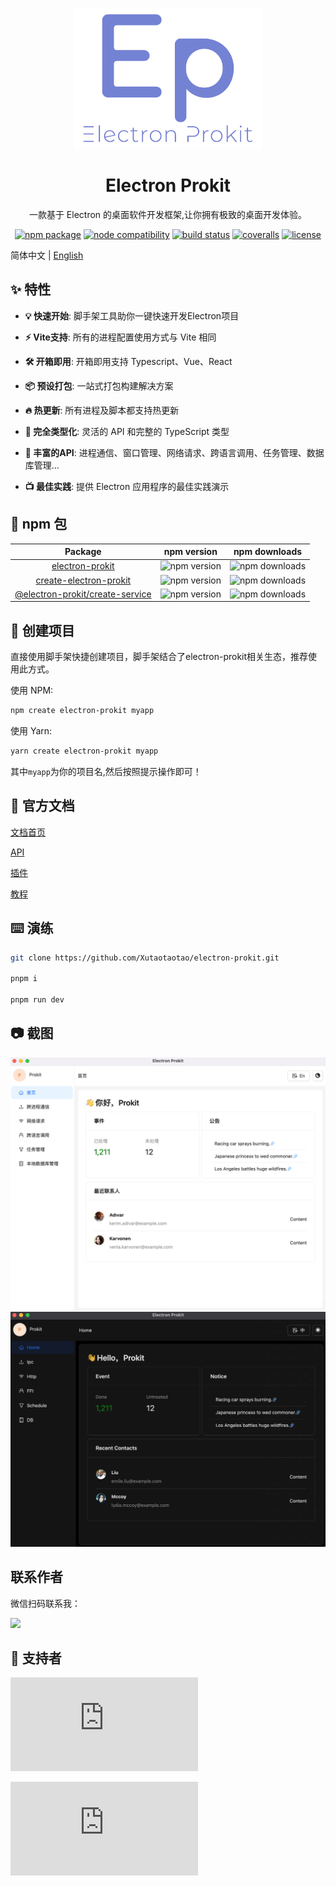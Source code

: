 <div align="center">
  <p align="center">
    <img style="width:300px" src="https://github.com/Xutaotaotao/electron-prokit/blob/main/docs/public/logo.svg" alt="logo">
  </p>
  <h1>Electron Prokit</h1>
  <p>一款基于 Electron 的桌面软件开发框架,让你拥有极致的桌面开发体验。</p>

  <p align="center">
    <a href="https://npmjs.com/package/electron-prokit"><img src="https://img.shields.io/npm/v/electron-prokit.svg" alt="npm package"></a>
    <a href="https://nodejs.org/en/about/releases/"><img src="https://img.shields.io/node/v/electron-prokit.svg" alt="node compatibility"></a>
    <a href="https://github.com/Xutaotaotao/electron-prokit/actions/workflows/release.yml"><img src="https://github.com/Xutaotaotao/electron-prokit/actions/workflows/release.yml/badge.svg" alt="build status"></a>
    <a href="https://coveralls.io/github/Xutaotaotao/electron-prokit?branch=main"><img src="https://coveralls.io/repos/github/Xutaotaotao/electron-prokit/badge.svg?branch=main" alt="coveralls"></a>
    <a href="https://github.com/Xutaotaotao/electron-prokit/blob/main/LICENSE"><img src="https://img.shields.io/github/license/Xutaotaotao/electron-prokit?color=%232dce89&logo=github&style=flat-square" alt="license"></a>
    
  </p>
</div>



简体中文 | [English](./README_EN.md)


## ✨ 特性

- **💡 快速开始**: 脚手架工具助你一键快速开发Electron项目

- **⚡️ Vite支持**: 所有的进程配置使用方式与 Vite 相同

- **🛠️ 开箱即用**: 开箱即用支持 Typescript、Vue、React

- **📦 预设打包**: 一站式打包构建解决方案

- **🔥 热更新**: 所有进程及脚本都支持热更新

- **🔑 完全类型化**: 灵活的 API 和完整的 TypeScript 类型

- **🎨 丰富的API**: 进程通信、窗口管理、网络请求、跨语言调用、任务管理、数据库管理...

- **📺 最佳实践**: 提供 Electron 应用程序的最佳实践演示

## 👜 npm 包

|Package|npm version|npm downloads|
| :-: | :-: | :-: |
| [electron-prokit](packages/electron-prokit) | ![npm version](https://img.shields.io/npm/v/electron-prokit) | ![npm downloads](https://img.shields.io/npm/dt/electron-prokit) |
| [create-electron-prokit](packages/create-electron-prokit) | ![npm version](https://img.shields.io/npm/v/create-electron-prokit) | ![npm downloads](https://img.shields.io/npm/dt/create-electron-prokit) |
| [@electron-prokit/create-service](packages/create-service)| ![npm version](https://img.shields.io/npm/v/@electron-prokit/create-service) | ![npm downloads](https://img.shields.io/npm/dt/@electron-prokit/create-service) |

## 🔧 创建项目

直接使用脚手架快捷创建项目，脚手架结合了electron-prokit相关生态，推荐使用此方式。

使用 NPM:

```bash
npm create electron-prokit myapp
```

使用 Yarn:

```bash
yarn create electron-prokit myapp
```

其中`myapp`为你的项目名,然后按照提示操作即可！

## 📖 官方文档

<a href="https://xutaotaotao.github.io/electron-prokit/zh" target="_blank">文档首页</a>

<a href="https://xutaotaotao.github.io/electron-prokit/zh/api" target="_blank">API</a>

<a href="https://xutaotaotao.github.io/electron-prokit/zh/plugin" target="_blank">插件</a>

<a href="https://xutaotaotao.github.io/electron-prokit/zh/tutorials" target="_blank">教程</a>



## ⌨️ 演练

```bash
git clone https://github.com/Xutaotaotao/electron-prokit.git

pnpm i

pnpm run dev

```

## 📷 截图

<img src="https://github.com/Xutaotaotao/cloud_img/blob/master/ep-light.png" alt="light">

<img src="https://github.com/Xutaotaotao/cloud_img/blob/master/ep-dark.png" alt="dark">

## 联系作者

微信扫码联系我：

<img src="https://taotaoxu.com/wx_qr.jpg" />



## 👥 支持者

[![Stargazers repo roster for electron-prokit](https://bytecrank.com/nastyox/reporoster/php/stargazersSVG.php?user=Xutaotaotao&repo=electron-prokit)](https://github.com/Xutaotaotao/electron-prokit/stargazers)

[![Forkers repo roster for @Xutaotaotao/electron-prokit](https://bytecrank.com/nastyox/reporoster/php/forkersSVG.php?user=Xutaotaotao&repo=electron-prokit)](https://github.com/Xutaotaotao/electron-prokit/network/members)


